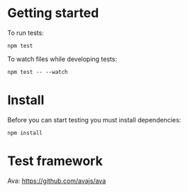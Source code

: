 # Getting started

To run tests:

`npm test`

To watch files while developing tests:

`npm test -- --watch`

# Install

Before you can start testing you must install dependencies:

`npm install`

# Test framework


Ava: https://github.com/avajs/ava

